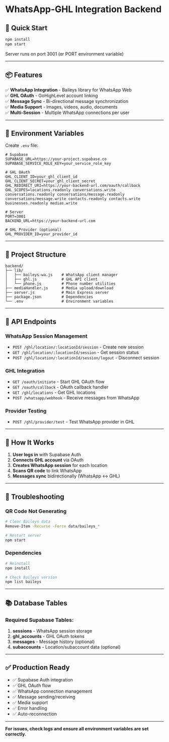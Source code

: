 # WhatsApp-GHL Integration Backend

## 🚀 Quick Start

```bash
npm install
npm start
```

Server runs on port 3001 (or PORT environment variable)

---

## 📦 Features

✅ **WhatsApp Integration** - Baileys library for WhatsApp Web  
✅ **GHL OAuth** - GoHighLevel account linking  
✅ **Message Sync** - Bi-directional message synchronization  
✅ **Media Support** - Images, videos, audio, documents  
✅ **Multi-Session** - Multiple WhatsApp connections per user  

---

## 🔧 Environment Variables

Create `.env` file:

```env
# Supabase
SUPABASE_URL=https://your-project.supabase.co
SUPABASE_SERVICE_ROLE_KEY=your_service_role_key

# GHL OAuth
GHL_CLIENT_ID=your_ghl_client_id
GHL_CLIENT_SECRET=your_ghl_client_secret
GHL_REDIRECT_URI=https://your-backend-url.com/oauth/callback
GHL_SCOPES=locations.readonly conversations.write conversations.readonly conversations/message.readonly conversations/message.write contacts.readonly contacts.write businesses.readonly medias.write

# Server
PORT=3001
BACKEND_URL=https://your-backend-url.com

# GHL Provider (optional)
GHL_PROVIDER_ID=your_provider_id
```

---

## 📁 Project Structure

```
backend/
├── lib/
│   ├── baileys-wa.js    # WhatsApp client manager
│   ├── ghl.js           # GHL API client
│   └── phone.js         # Phone number utilities
├── mediaHandler.js      # Media upload/download
├── server.js            # Main Express server
├── package.json         # Dependencies
└── .env                 # Environment variables
```

---

## 🔗 API Endpoints

### WhatsApp Session Management
- `POST /ghl/location/:locationId/session` - Create new session
- `GET /ghl/location/:locationId/session` - Get session status
- `POST /ghl/location/:locationId/session/logout` - Disconnect session

### GHL Integration
- `GET /oauth/initiate` - Start GHL OAuth flow
- `GET /oauth/callback` - OAuth callback handler
- `GET /ghl/locations` - Get GHL locations
- `POST /whatsapp/webhook` - Receive messages from WhatsApp

### Provider Testing
- `POST /ghl/provider/test` - Test WhatsApp provider in GHL

---

## 📱 How It Works

1. **User logs in** with Supabase Auth
2. **Connects GHL account** via OAuth
3. **Creates WhatsApp session** for each location
4. **Scans QR code** to link WhatsApp
5. **Messages sync** bidirectionally (WhatsApp ↔ GHL)

---

## 🐛 Troubleshooting

### QR Code Not Generating

```bash
# Clear Baileys data
Remove-Item -Recurse -Force data/baileys_*

# Restart server
npm start
```

### Dependencies

```bash
# Reinstall
npm install

# Check Baileys version
npm list baileys
```

---

## 📚 Database Tables

### Required Supabase Tables:

1. **sessions** - WhatsApp session storage
2. **ghl_accounts** - GHL OAuth tokens
3. **messages** - Message history (optional)
4. **subaccounts** - Location/subaccount data (optional)

---

## ✅ Production Ready

- ✅ Supabase Auth integration
- ✅ GHL OAuth flow
- ✅ WhatsApp connection management
- ✅ Message sending/receiving
- ✅ Media support
- ✅ Error handling
- ✅ Auto-reconnection

---

**For issues, check logs and ensure all environment variables are set correctly.**


